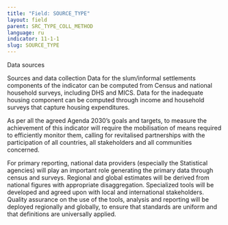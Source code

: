 ```yaml
---
title: "Field: SOURCE_TYPE"
layout: field
parent: SRC_TYPE_COLL_METHOD
language: ru
indicator: 11-1-1
slug: SOURCE_TYPE
---
```

Data sources

Sources and data collection
Data for the slum/informal settlements components of the indicator can be computed from Census and national household surveys, including DHS and MICS. Data for the inadequate housing component can be computed through income and household surveys that capture housing expenditures.

As per all the agreed Agenda 2030’s goals and targets, to measure the achievement of this indicator will require the mobilisation of means required to efficiently monitor them, calling for revitalised partnerships with the participation of all countries, all stakeholders and all communities concerned.

For primary reporting, national data providers (especially the Statistical agencies) will play an important role generating the primary data through census and surveys. Regional and global estimates will be derived from national figures with appropriate disaggregation. Specialized tools will be developed and agreed upon with local and international stakeholders. Quality assurance on the use of the tools, analysis and reporting will be deployed regionally and globally, to ensure that standards are uniform and that definitions are universally applied.